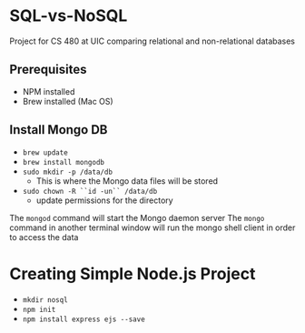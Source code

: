 # SQL-vs-NoSQL
Project for CS 480 at UIC comparing relational and non-relational databases

## Prerequisites
* NPM installed
* Brew installed (Mac OS)

## Install Mongo DB
* `brew update`
* `brew install mongodb`
* `sudo mkdir -p /data/db`
    * This is where the Mongo data files will be stored
* `sudo chown -R ``id -un`` /data/db`
    * update permissions for the directory

The `mongod` command will start the Mongo daemon server
The `mongo` command in another terminal window will run the mongo 
shell client in order to access the data

# Creating Simple Node.js Project
* `mkdir nosql`
* `npm init`
* `npm install express ejs --save`
